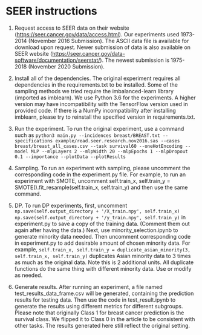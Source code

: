 SEER instructions
=========================

1. Request access to SEER data on their website (https://seer.cancer.gov/data/access.html). Our experiments used 1973-2014 (November 2016 Submission). The ASCII data file is available for download upon request. Newer submission of data is also available on SEER website (https://seer.cancer.gov/data-software/documentation/seerstat/). The newest submission is 1975-2018 (November 2020 Submission).


2. Install all of the dependencies. The original experiment requires all dependencies in the requirements.txt to be installed. Some of the sampling methods we tried require the imbalanced-learn library (imported as imblearn). We use Python 3.6 for the experiments. A higher version may have incompatibility with the TensorFlow version used in provided code. If there is a NumPy incompatibility after installing imblearn, please try to reinstall the specified version in requirements.txt.


3. Run the experiment. To run the original experiment, use a command such as
`python3 main.py --incidences breast/BREAST.txt --specifications example/read.seer.research.nov2016.sas --cases breast/breast_all_cases.csv --task survival60 --oneHotEncoding --model MLP --mlpLayers 2 --mlpWidth 20 --mlpEpochs 1 --mlpDropout 0.1 --importance --plotData --plotResults`


4. Sampling. To run an experiment with sampling, please uncomment the corresponding code in the experiment.py file. For example, to run an experiment with SMOTE, uncomment
self.train_x, self.train_y = SMOTE().fit_resample(self.train_x, self.train_y)
and then use the same command.


5. DP. To run DP experiments, first, uncomment
`np.save(self.output_directory + '/X_train.npy', self.train_x)`
`np.save(self.output_directory + '/y_train.npy', self.train_y)`
in experiment.py to save a copy of the training data. (Comment them out again after having the data.) Next, use minority_selection.ipynb to generate minority data needed. Then uncomment corresponding code in experiment.py to add desirable amount of chosen minority data. For example,
`self.train_x, self.train_y = duplicate_asian_minority(3, self.train_x, self.train_y)`
duplicates Asian minority data to 3 times as much as the original data. Note this is 2 additional units. All duplicate functions do the same thing with different minority data. Use or modify as needed.


6. Generate results. After running an experiment, a file named test_results_data_frame.csv will be generated, containing the prediction results for testing data. Then use the code in test_result.ipynb to generate the results using different metrics for different subgroups. Please note that originally Class 1 for breast cancer prediction is the survival class. We flipped it to Class 0 in the article to be consistent with other tasks. The results generated here still reflect the original setting.

